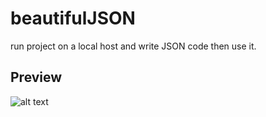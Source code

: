 # beautifulJSON

run project on a local host and write JSON code then use it.

## Preview
![alt text](https://s6.uupload.ir/files/beautifuljson_8w2w.png)
